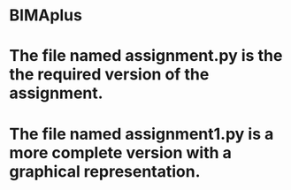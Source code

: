 # BIMAplus

# The file named assignment.py is the the required version of the assignment.

# The file named assignment1.py is a more complete version with a graphical representation.
